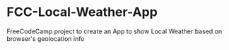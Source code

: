 # FCC-Local-Weather-App
FreeCodeCamp project to create an App to show Local Weather based on browser's geolocation info
